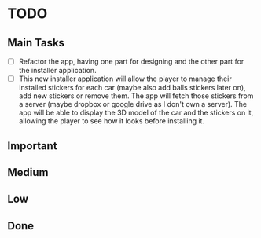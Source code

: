 # TODO

## Main Tasks

- [ ] Refactor the app, having one part for designing and the other part for the installer application.
- [ ] This new installer application will allow the player to manage their installed stickers for each car (maybe also add balls stickers later on), add new stickers or remove them. The app will fetch those stickers from a server (maybe dropbox or google drive as I don't own a server). The app will be able to display the 3D model of the car and the stickers on it, allowing the player to see how it looks before installing it.

## Important

## Medium

## Low

## Done